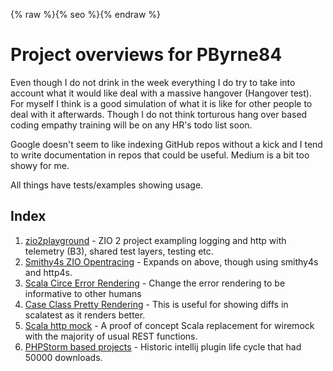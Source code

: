 {% raw %}{% seo %}{% endraw %}

# Project overviews for PByrne84

Even though I do not drink in the week everything I do try to take into account what it would like deal with 
a massive hangover (Hangover test). For myself I think is a good simulation of what it is like for other people to deal with it
afterwards. Though I do not think torturous hang over based coding empathy training will be on any HR's todo list soon.

Google doesn't seem to like indexing GitHub repos without a kick and I tend to write documentation in repos that could
be useful. Medium is a bit too showy for me.

All things have tests/examples showing usage.

## Index
1. [zio2playground](Zio2Playground.html) - ZIO 2 project exampling logging and http with telemetry (B3), shared test layers, testing etc.
2. [Smithy4s ZIO Opentracing](Smithy4sZioOpentracing.html) - Expands on above, though using smithy4s and http4s.
2. [Scala Circe Error Rendering](ScalaCirceErrorHandling.html) - Change the error rendering to be informative to other humans
3. [Case Class Pretty Rendering](CaseClassPrettyRendering.html) - This is useful for showing diffs in scalatest as it renders better.
4. [Scala http mock](ScalaHttpMock.html) - A proof of concept Scala replacement for wiremock with the majority of usual REST functions.
3. [PHPStorm based projects](PhpStormBasedProjects.html) - Historic intellij plugin life cycle that had 50000 downloads.
